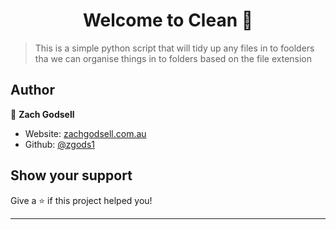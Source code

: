 <h1 align="center">Welcome to  Clean 👋</h1>
<p>
</p>

> This is a simple python script that will tidy up any files in to foolders tha we can organise things in to folders based on the file extension

## Author

👤 **Zach Godsell**

* Website: [zachgodsell.com.au](https://zachgodsell.com.au)
* Github: [@zgods1](https://github.com/zgods1)

## Show your support

Give a ⭐️ if this project helped you!

***
